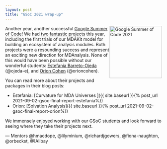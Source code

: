 ```yaml
---
layout: post
title: "GSoC 2021 wrap-up"
---
```


<p>
<img
src="{{ site.baseurl }}{{ site.images }}/mdanalysis-gsoc.png"
title="Google Summer of Code 2021" alt="Google Summer of Code 2021"
style="float: right; height: 12em; " />
</p>

Another year, another successful [Google Summer of Code][gsoc]! We had
[two fantastic projects][gsoc-projects] this year, including the first trials of our MDAKit model for building an ecosystem of analysis modules. Both projects were a resounding success and represent an exciting new direction for MDAnalysis.  None of this would have been possible without our wonderful students: [Estefania Barreto-Ojeda][project-estefania] (@ojeda-e), and [Orion Cohen][project-orion] (@orioncohen). 

You can read more about their projects and packages in their blog posts:
* Estefania: [Curvature for MDA Universes ]({{ site.baseurl }}{% post_url 2021-09-02-gsoc-final-report-estefania%})
* Orion: [Solvation Analysis]({{ site.baseurl }}{% post_url 2021-09-02-gsoc-final-report-orion%})


We immensely enjoyed working with our GSoC students and look forward to seeing where they take their projects next.

— Mentors @hmacdope, @lilyminium, @richardjgowers, @fiona-naughton, @orbeckst, @IAlibay

[gsoc]: https://summerofcode.withgoogle.com/
[gsoc-projects]: https://summerofcode.withgoogle.com/organizations/6414449348444160/
[project-estefania]: https://summerofcode.withgoogle.com/projects/#5098282306502656
[project-orion]: https://summerofcode.withgoogle.com/projects/#6227159028334592
